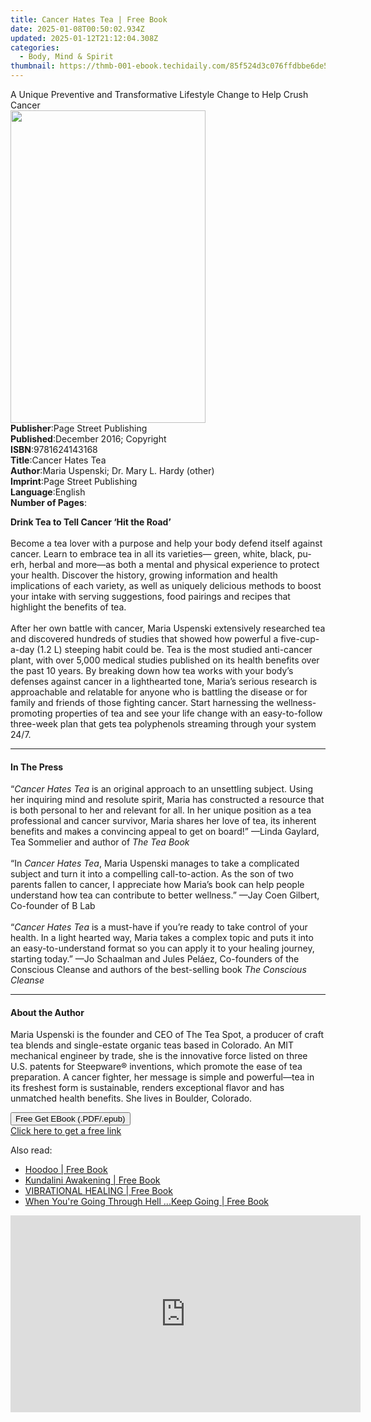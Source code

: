 ```yaml
---
title: Cancer Hates Tea | Free Book
date: 2025-01-08T00:50:02.934Z
updated: 2025-01-12T21:12:04.308Z
categories:
  - Body, Mind & Spirit
thumbnail: https://thmb-001-ebook.techidaily.com/85f524d3c076ffdbbe6de5e8d3b34377399af04ce566dd87052ecceef9a00d4d.jpg
---
```

<main id="book-container">
  <div class="flex flex-col">
    <div class="book-brief flex-1 py-6 px-4 sm:p-6 md:py-10 md:px-8">
      <!-- brief-->
      <div class="book-brief-main">
        A Unique Preventive and Transformative Lifestyle Change to Help Crush
        Cancer
      </div>
    </div>
    <div
      class="book-meta-info flex-1 grid gap-4 col-start-1 col-end-3 row-start-1 sm:mb-6 sm:grid-cols-4 lg:gap-6 lg:col-start-2 lg:row-end-6 lg:row-span-6 lg:mb-0"
    >
      <div
        class="book-meta-info-left place-content-center mt-4 p-4 text-sm leading-6 col-start-2 col-span-2 dark:text-slate-400"
      >
        <img
          class="w-full h-500 object-cover rounded-lg sm:h-255 sm:col-span-2 lg:col-span-full"
          src="https://img-001-ebook.techidaily.com/19ae17ca7811b603a12f7fc764d5e6655dc3d7263c4ed26d4433658b7311e6b2.jpg"
          alt=""
          width="312"
          height="500"
        />
      </div>
      <div
        class="book-meta-info-right mt-2 col-start-1 row-start-2 col-span-3 self-center"
      >
        <!-- meta data  -->
        <div class="flex flex-col px-4 md:px-8">
          <div class="flex-1">
            <strong>Publisher</strong>:<span class="px-2"
              >Page Street Publishing</span
            >
          </div>
          <div class="flex-1">
            <strong>Published</strong>:<span class="px-2"
              >December 2016; Copyright</span
            >
          </div>
          <div class="flex-1">
            <strong>ISBN</strong>:<span class="px-2">9781624143168</span>
          </div>
          <div class="flex-1">
            <strong>Title</strong>:<span class="px-2">Cancer Hates Tea</span>
          </div>
          <div class="flex-1">
            <strong>Author</strong>:<span class="px-2"
              >Maria Uspenski; Dr. Mary L. Hardy (other)</span
            >
          </div>
          <div class="flex-1">
            <strong>Imprint</strong>:<span class="px-2"
              >Page Street Publishing</span
            >
          </div>
          <div class="flex-1">
            <strong>Language</strong>:<span class="px-2">English</span>
          </div>
          <div class="flex-1">
            <strong>Number of Pages</strong>:<span class="px-2"></span>
          </div>
        </div>
      </div>
    </div>
    <div class="book-description flex-1 py-6 px-4 sm:p-6 md:py-10 md:px-8">
      <div class="book-description-main">
        <div accordion-content="" id="description">
          <p>
            <b>Drink Tea to Tell Cancer ‘Hit the Road’ </b><br /><br />Become a
            tea lover with a purpose and help your body defend itself against
            cancer. Learn to embrace tea in all its varieties— green, white,
            black, pu-erh, herbal and more—as both a mental and physical
            experience to protect your health. Discover the history, growing
            information and health implications of each variety, as well as
            uniquely delicious methods to boost your intake with serving
            suggestions, food pairings and recipes that highlight the benefits
            of tea.<br /><br />After her own battle with cancer, Maria Uspenski
            extensively researched tea and discovered hundreds of studies that
            showed how powerful a five-cup-a-day (1.2 L) steeping habit could
            be. Tea is the most studied anti-cancer plant, with over 5,000
            medical studies published on its health benefits over the past 10
            years. By breaking down how tea works with your body’s defenses
            against cancer in a lighthearted tone, Maria’s serious research is
            approachable and relatable for anyone who is battling the disease or
            for family and friends of those fighting cancer. Start harnessing
            the wellness-promoting properties of tea and see your life change
            with an easy-to-follow three-week plan that gets tea polyphenols
            streaming through your system 24/7.
          </p>
        </div>
        <div class="accordion-fader"></div>
      </div>
    </div>
    <div class="book-excerpts flex-1 py-6 px-4 sm:p-6 md:py-10 md:px-8">
      <!-- excerpts-->
      <div class="book-excerpts-main">
        <hr />
        <h4 class="placeholder placeholder-heading">
          <span>In The Press</span>
        </h4>
        <p></p>
        <p>
          “<i>Cancer Hates Tea</i> is an original approach to an unsettling
          subject. Using her inquiring mind and resolute spirit, Maria has
          constructed a resource that is both personal to her and relevant for
          all. In her unique position as a tea professional and cancer survivor,
          Maria shares her love of tea, its inherent benefits and makes a
          convincing appeal to get on board!” —Linda Gaylard, Tea Sommelier and
          author of <i>The Tea Book </i><br /><br />“In <i>Cancer Hates Tea</i>,
          Maria Uspenski manages to take a complicated subject and turn it into
          a compelling call-to-action. As the son of two parents fallen to
          cancer, I appreciate how Maria’s book can help people understand how
          tea can contribute to better wellness.” —Jay Coen Gilbert, Co-founder
          of B Lab <br /><br />“<i>Cancer Hates Tea</i> is a must-have if you’re
          ready to take control of your health. In a light hearted way, Maria
          takes a complex topic and puts it into an easy-to-understand format so
          you can apply it to your healing journey, starting today.” —Jo
          Schaalman and Jules Peláez, Co-founders of the Conscious Cleanse and
          authors of the best-selling book <i>The Conscious Cleanse</i>
        </p>
        <p></p>
      </div>
    </div>
    <div class="book-about-author flex-1 py-6 px-4 sm:p-6 md:py-10 md:px-8">
      <!-- about author-->
      <div class="book-main-author-main">
        <hr />
        <h4 class="placeholder placeholder-heading">
          <span>About the Author</span>
        </h4>
        <p>
          Maria Uspenski is the founder and CEO of The Tea Spot, a producer of
          craft tea blends and single-estate organic teas based in Colorado. An
          MIT mechanical engineer by trade, she is the innovative force listed
          on three U.S. patents for Steepware® inventions, which promote the
          ease of tea preparation. A cancer fighter, her message is simple and
          powerful—tea in its freshest form is sustainable, renders exceptional
          flavor and has unmatched health benefits. She lives in Boulder,
          Colorado.
        </p>
      </div>
    </div>
    <div class="book-free-get flex-1 py-6 px-4 sm:p-6 md:py-10 md:px-8">
      <button
        id="btn-free-get"
        class="bg-blue-500 hover:bg-blue-700 text-white font-bold py-2 px-4 rounded"
      >
        Free Get EBook (.PDF/.epub)
      </button>
      <div id="countdown-display" class="px-2 text-lg mt-2"></div>
      <a
        id="free-link"
        class="hidden bg-blue-500 hover:bg-blue-700 text-white font-bold py-2 px-4 rounded"
        href="https://www.ebooks.com/en-us/book/2532988/cancer-hates-tea/maria-uspenski/"
        target="_blank"
        >Click here to get a free link</a
      >
    </div>
    <script>
      let countdownTime = 0;
      let countdownInterval = null;
      document
        .getElementById('btn-free-get')
        .addEventListener('click', startCountdown);
      function startCountdown() {
        countdownTime = new Date().getTime() + 60000 * 3;
        countdownInterval = setInterval(updateCountdown, 1000);
        document.getElementById('btn-free-get').disabled = true;
        document
          .getElementById('btn-free-get')
          .classList.add('bg-gray-500', 'cursor-not-allowed');
      }
      function updateCountdown() {
        let currentTime = new Date().getTime();
        let timeLeft = countdownTime - currentTime;
        let secondsLeft = Math.floor(timeLeft / 1000);
        document.getElementById('countdown-display').innerHTML =
          `Remaining time: ${secondsLeft} seconds.`;
        if (secondsLeft <= 0) {
          clearInterval(countdownInterval);
          document.getElementById('btn-free-get').classList.add('hidden');
          document.getElementById('free-link').classList.remove('hidden');
          document.getElementById('countdown-display').innerHTML = '';
        }
      }
    </script>
  </div>
</main>

<ins class="adsbygoogle"
      style="display:block"
      data-ad-client="ca-pub-7571918770474297"
      data-ad-slot="8358498916"
      data-ad-format="auto"
      data-full-width-responsive="true"></ins>
    

<span class="atpl-alsoreadstyle">Also read:</span>
<div><ul>
<li><a href="https://novels-ebooks.techidaily.com/211323713-9781738394241-hoodoo/"><u>Hoodoo | Free Book</u></a></li>
<li><a href="https://novels-ebooks.techidaily.com/211323677-9781775200451-kundalini-awakening/"><u>Kundalini Awakening | Free Book</u></a></li>
<li><a href="https://novels-ebooks.techidaily.com/211323697-9798869329905-vibrational-healing/"><u>VIBRATIONAL HEALING | Free Book</u></a></li>
<li><a href="https://novels-ebooks.techidaily.com/211323660-9798987858851-when-youre-going-through-hell-keep-going/"><u>When You're Going Through Hell ...Keep Going | Free Book</u></a></li>
</ul></div>

<!-- affiliate ads begin -->
<iframe width="560" height="315" src="https://www.youtube.com/embed/aRMCbJxLuwE?si=E5sfJvoqkv1qCMWz" title="YouTube video player" frameborder="0" allow="accelerometer; autoplay; clipboard-write; encrypted-media; gyroscope; picture-in-picture; web-share" referrerpolicy="strict-origin-when-cross-origin" allowfullscreen></iframe>
<!-- affiliate ads end -->

